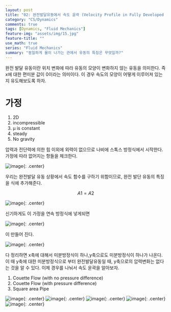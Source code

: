```yaml
---
layout: post
title: "02: 완전발달유동에서 속도 윤곽 (Velocity Profile in Fully Developed Flow)"
category: "CS/Dynamics"
comments: true
tags: [Dynamics, "Fluid Mechanics"]
feature-img: "assets/img/15.jpg"
feature-title: ""
use_math: true
series: "Fluid Mechanics"
summary: "동일하게 물이 나가는 관에서 유동의 특징은 무엇일까?"
---
```


완전 발달 유동이란 위치 변화에 따라 유동의 모양이 변화하지 않는 유동을 의미한다. 즉 x에 대한 편미분 값이 0이라는 의미이다. 이 경우 속도의 모양이 어떻게 이루어져 있는지 유도해보도록 하자.

# 가정

1. 2D
2. incompressible
3. μ is constant
4. steady
5. No gravity

압력과 전단력에 의한 힘 이외에 외력이 없으므로 나비에 스톡스 방정식에서 시작한다. 가정에 따라 없어지는 항들을 체크한다.

![image](https://user-images.githubusercontent.com/37871541/94921121-97c81100-04f2-11eb-85f3-4b5c13d610d7.png){: .center}

우리는 완전발달 유동 상황에서 속도 함수를 구하기 위함이므로, 완전 발단 유동의 특징을 식에 추가해준다.

$$
A1 = A2
$$

![image](https://user-images.githubusercontent.com/37871541/94921134-a0b8e280-04f2-11eb-9e21-c3a0d074d3aa.png){: .center}

신기하게도 이 가정을 연속 방정식에 넣게되면

![image](https://user-images.githubusercontent.com/37871541/94921141-a6aec380-04f2-11eb-839c-71666f586186.png){: .center}

이 만들어 진다.

![image](https://user-images.githubusercontent.com/37871541/94921155-ac0c0e00-04f2-11eb-9e03-7ea8c5a8d629.png){: .center}

다 정리하면 x축에 대해서 미분방정식이 하나,y축으로도 미분방정식이 하나가 나온다. 이 때 y축에 대한 미분방정식으로 부터 완전발달유동일 때, y축으로의 압력변화는 없다는 것을 알 수 있다. 이제 경우를 나눠서 속도 윤곽을 알아보자.

1. Couette Flow (with no pressure difference)
2. Couette Flow (with pressure difference)
3. Square area Pipe

![image](https://user-images.githubusercontent.com/37871541/94921173-b3cbb280-04f2-11eb-8b23-5e587a018da5.png){: .center}
![image](https://user-images.githubusercontent.com/37871541/94921175-b7f7d000-04f2-11eb-9892-53ab1e28ae0a.png){: .center}
![image](https://user-images.githubusercontent.com/37871541/94921183-baf2c080-04f2-11eb-9cce-db923b359e04.png){: .center}
![image](https://user-images.githubusercontent.com/37871541/94921189-bdedb100-04f2-11eb-8cae-a99b39e1d247.png){: .center}
![image](https://user-images.githubusercontent.com/37871541/94921196-c0e8a180-04f2-11eb-8593-90539fcc1fe1.png){: .center}
